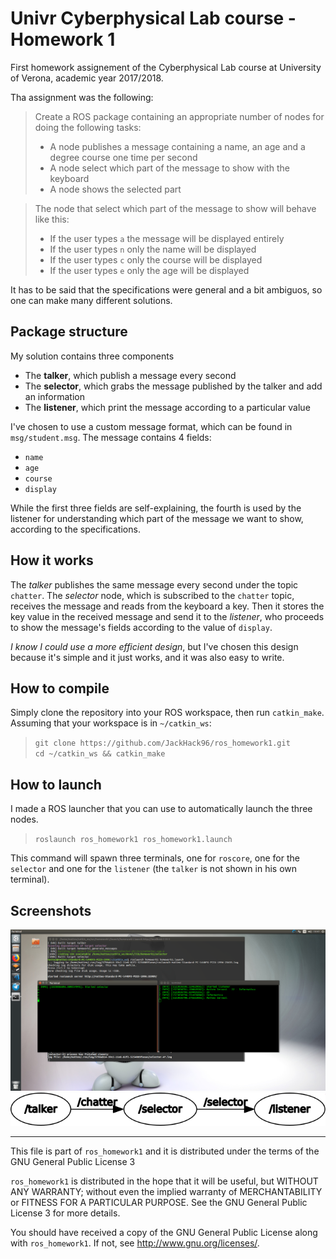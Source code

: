 # Univr Cyberphysical Lab course - Homework 1
First homework assignement of the Cyberphysical Lab course at University of Verona, academic year 2017/2018.

Tha assignment was the following:
> Create a ROS package containing an appropriate number of nodes for doing the following tasks:  
> - A node publishes a message containing a name, an age and a degree course one time per second
> - A node select which part of the message to show with the keyboard
> - A node shows the selected part

> The node that select which part of the message to show will behave like this:  
> - If the user types `a` the message will be displayed entirely
> - If the user types `n` only the name will be displayed
> - If the user types `c` only the course will be displayed
> - If the user types `e` only the age will be displayed

It has to be said that the specifications were general and a bit ambiguos, so one can make many different solutions.

## Package structure
My solution contains three components
- The **talker**, which publish a message every second
- The **selector**, which grabs the message published by the talker and add an information
- The **listener**, which print the message according to a particular value

I've chosen to use a custom message format, which can be found in `msg/student.msg`. The message contains 4 fields:
 - `name`
 - `age`
 - `course`
 - `display`

While the first three fields are self-explaining, the fourth is used by the listener for understanding which part of the message we want to show, according to the specifications.

## How it works
The _talker_ publishes the same message every second under the topic `chatter`. The _selector_ node, which is subscribed to the `chatter` topic, receives the message and reads
from the keyboard a key. Then it stores the key value in the received message and send it to the _listener_, who proceeds to show the message's fields according to the value
of `display`.

*I know I could use a more efficient design*, but I've chosen this design because it's simple and it just works, and it was also easy to write.

## How to compile
Simply clone the repository into your ROS workspace, then run `catkin_make`.  
Assuming that your workspace is in `~/catkin_ws`:
> `git clone https://github.com/JackHack96/ros_homework1.git`  
> `cd ~/catkin_ws && catkin_make`

## How to launch
I made a ROS launcher that you can use to automatically launch the three nodes.
> `roslaunch ros_homework1 ros_homework1.launch`

This command will spawn three terminals, one for `roscore`, one for the `selector` and one for the `listener` (the `talker` is not shown in his own terminal).

## Screenshots
![ROSLAUNCH](/images/roslaunch.png)
![RQT_GRAPH](/images/rosgraph.png)

---
This file is part of `ros_homework1` and it is distributed under the terms of the GNU General Public License 3

`ros_homework1` is distributed in the hope that it will be useful, but WITHOUT ANY WARRANTY; without even the implied warranty of MERCHANTABILITY or FITNESS FOR A PARTICULAR PURPOSE. See the GNU General Public License 3 for more details.

You should have received a copy of the GNU General Public License along with `ros_homework1`. If not, see http://www.gnu.org/licenses/.
